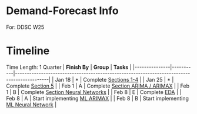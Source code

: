 # Demand-Forecast Info
For: DDSC W25

# Timeline
Time Length: 1 Quarter
| **Finish By** | **Group** | **Tasks**                                                                                  |
|---------------|-----------|--------------------------------------------------------------------------------------------|
| Jan 18        | *         | Complete [Sections 1-4](/info/README.md)                                                   |
| Jan 25        | *         | Complete [Section 5](/info/README.md)                                                      |
| Feb 1         | A         | Complete [Section ARIMA / ARIMAX](/info/model/README.md)                                   |
| Feb 1         | B         | Complete [Section Neural Networks](/info/model/README.md)                                  |
| Feb 8         | E         | Complete [EDA](/info/README.md)                                                            |
| Feb 8         | A         | Start implementing [ML ARIMAX](/info/README.md)                                            |
| Feb 8         | B         | Start implementing [ML Neural Network](/info/README.md)                                    |
